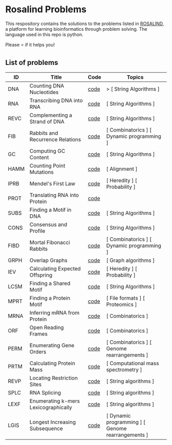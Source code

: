 # Rosalind Problems
This respository contains the solutions to the problems listed in [ROSALIND](https://rosalind.info/), a platform for learning bioinformatics through problem solving. The language used in this repo is python.

Please ⭐ if it helps you!


## List of problems


| ID    | Title                      | Code     | Topics      |
| ----- | -------------------------- | -------- | ----------- |
| DNA   | Counting DNA Nucleotides   | [code](https://github.com/lamonasapiens/rosalind-problems/blob/main/Problems/DNA_Counting_DNA_nucleotides.py)  | > [ String Algorithms ]  |
| RNA   | Transcribing DNA into RNA  | [code](https://github.com/lamonasapiens/rosalind-problems/blob/main/Problems/RNA_Transcribing_DNA_into_RNA.py)  | [ String Algorithms ]  |
| REVC  | Complementing a Strand of DNA  | [code](https://github.com/lamonasapiens/rosalind-problems/blob/main/Problems/REVC_Complementing_a_strand_of_DNA.py)  | [ String Algorithms ]  |
| FIB  | Rabbits and Recurrence Relations  | [code](https://github.com/lamonasapiens/rosalind-problems/blob/main/Problems/FIB_Rabbits_and_Recurrence_Relations.py)  | [ Combinatorics ]  [ Dynamic programming ] |
| GC  | Computing GC Content      | [code](https://github.com/lamonasapiens/rosalind-problems/blob/main/Problems/GC_Computing_GC_Content.py)  | [ String Algorithms ]  |
| HAMM  | Counting Point Mutations  | [code](https://github.com/lamonasapiens/rosalind-problems/blob/main/Problems/HAMM_Counting_Point_Mutations.py)  | [ Alignment ]  |
| IPRB  | Mendel's First Law      | [code](https://github.com/lamonasapiens/rosalind-problems/blob/main/Problems/IPRB_Mendel's_First_Law.py)  | [ Heredity ]  [ Probability ] |
| PROT  | Translating RNA into Protein  | [code](https://github.com/lamonasapiens/rosalind-problems/blob/main/Problems/PROT_Translating_RNA_into_Protein.py)  |
| SUBS  | Finding a Motif in DNA  | [code](https://github.com/lamonasapiens/rosalind-problems/blob/main/Problems/SUBS_Finding_a_Motif_in_DNA.py)  | [ String Algorithms ]  |
| CONS  | Consensus and Profile  | [code](https://github.com/lamonasapiens/rosalind-problems/blob/main/Problems/CONS_Consensus_and_Profile.py)  | [ String Algorithms ]  |
| FIBD  | Mortal Fibonacci Rabbits  | [code](https://github.com/lamonasapiens/rosalind-problems/blob/main/Problems/FIBD_Mortal_Fibonacci_Rabbits.py)  | [ Combinatorics ]  [ Dynamic programming ] |
| GRPH  | Overlap Graphs  | [code](https://github.com/lamonasapiens/rosalind-problems/blob/main/Problems/GRPH_Overlap_Graphs.py)  | [ Graph algorithms ] |
| IEV  | Calculating Expected Offspring  | [code](https://github.com/lamonasapiens/rosalind-problems/blob/main/Problems/DNA_Counting_DNA_nucleotides.py)  |  [ Heredity ]  [ Probability ] |
| LCSM  | Finding a Shared Motif  | [code](https://github.com/lamonasapiens/rosalind-problems/blob/main/Problems/IEV_Calculating_Expected_Offspring.py)  |  [ String Algorithms ]  |
| MPRT  | Finding a Protein Motif  | [code](https://github.com/lamonasapiens/rosalind-problems/blob/main/Problems/DNA_Counting_DNA_nucleotides.py)  |  [ File formats ]  [ Proteomics ] |
| MRNA  | Inferring mRNA from Protein  | [code](https://github.com/lamonasapiens/rosalind-problems/blob/main/Problems/MRNA_Inferring_mRNA_from_Protein.py)  | [ Combinatorics ]  |
| ORF  | Open Reading Frames  | [code](https://github.com/lamonasapiens/rosalind-problems/blob/main/Problems/ORF_Open_Reading_Frames.py)  | [ Combinatorics ]  |
| PERM  | Enumerating Gene Orders  | [code](https://github.com/lamonasapiens/rosalind-problems/blob/main/Bioinformatics%20Stronghold/PERM_Enumerating_Gene_Orders.py)  |  [ Combinatorics ]  [ Genome rearrangements ] |
| PRTM  | Calculating Protein Mass  | [code](https://github.com/lamonasapiens/rosalind-problems/blob/main/Problems/PRTM_Calculating_Protein_Mass.py)  | [ Computational mass spectrometry ] |
| REVP  | Locating Restriction Sites  | [code](https://github.com/lamonasapiens/rosalind-problems/blob/main/Problems/REVP_Locating_Restriction_Sites.py)  |  [ String algorithms ] |
| SPLC  | RNA Splicing  | [code](https://github.com/lamonasapiens/rosalind-problems/blob/main/Problems/SPLC_RNA_Splicing.py)  |  [ String algorithms ] |
| LEXF  | Enumerating k-mers Lexicographically  | [code](https://github.com/lamonasapiens/rosalind-problems/blob/main/Problems/LEXF_Enumerating_k-mers_Lexicographically.py)  |  [ String algorithms ] |
| LGIS  | Longest Increasing Subsequence  | [code](https://github.com/lamonasapiens/rosalind-problems/blob/main/Problems/LGIS_Longest_Increasing_Subsequence.py)  |  [ Dynamic programming ]  [ Genome rearrangements ] |

	

